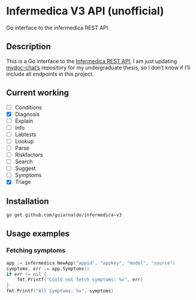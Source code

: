 # Infermedica V3 API (unofficial)

Go interface to the infermedica REST API

## Description

This is a Go interface to the [Infermedica REST API](https://developer.infermedica.com/docs/api), I am just updating [mydoc-chat’s](https://github.com/mydoc-chat/infermedica) repository for my undergraduate thesis, so I don’t know if I’ll include all endpoints in this project.

## Current working

- [ ] Conditions
- [X] Diagnosis
- [ ] Explain
- [ ] Info
- [ ] Labtests
- [ ] Lookup
- [ ] Parse
- [ ] Riskfactors
- [ ] Search
- [ ] Suggest
- [ ] Symptoms
- [X] Triage

## Installation

```go get github.com/guiarnaldo/infermedica-v3```

## Usage examples

### Fetching symptoms
```go
app := infermedica.NewApp("appid", "appkey", "model", "source")
symptoms, err := app.Symptoms()
if err != nil {
    fmt.Printf("Could not fetch symptoms: %v", err)
}
fmt.Printf("All Symptoms: %v", symptoms)
```
